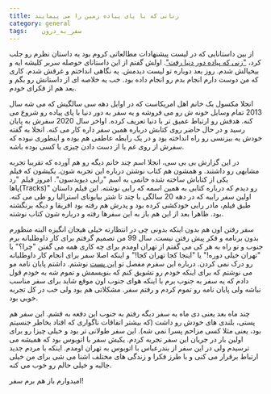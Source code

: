 ```yaml
---
title: زنانی که با پای پیاده زمین را می پیمایند 
category: general
tags:    سفر_به_درون 
---
```


از بین داستانایی که در لیست پیشنهادات مطالعاتی کروم بود یه داستان نظرم رو جلب کرد، ["زنی که پیاده دور دنیا رفت"](http://www.bbc.com/travel/story/20210527-the-woman-who-walked-around-the-world). اولش گفتم از این داستانای حوصله سربر کلیشه ایه و بیخیالش شدم. روز بعد دوباره تو لیست دیدمش. یه نگاهی انداختم و غرقش شدم. کاری که من دوست دارم انجام بدم رو انجام داده بود. خب یه خلاصه ای از داستانش رو بگم و بعد هم از فکرای خودم.

انجلا مکسول یک خانم اهل امریکاست که در اوایل دهه سی سالگیش که می شه سال 2013 تمام وسایل خونه ش رو می فروشه و یه سفر به دور دنیا با پای پیاده رو شروع می کنه. هدفش رو ارتباط عمیق تر با دنیا تعریف کرده. اواخر سال 2020 سفرش به پایان رسید و در حال حاضر روی کتابش درباره همین سفر داره کار می کنه. انجلا به گفته خودش یه بیزنسی رو راه انداخته بود و در یک رابطه عاطفی هم بوده و اینطوری نبوده که سفرش از روی غم یا از دست دادن چیزی یا کسی بوده باشه.

در این گزارش بی بی سی، انجلا اسم چند خانم دیگه رو هم آورده که تقریبا تجربه مشابهی رو داشتند. و همشون هم کتاب نوشتن درباره این تجربه شون. یکیشون که فیلم یکی از کتاباش ساخته شده خانمی به اسم "رابی دیویدسون". امروز فیلم "رد پاها(Tracks)" رو دیدم که درباره کتابی به همین اسمه که رابی نوشته. این فیلم داستان اولین سفر رابیه که در دهه 20 سالگی با چند تا شتر بیابونای استرالیا رو طی می کنه. طبق فیلم، مادر رابی خودکشی کرده بود و پدرش هم رفته بود افریقا و دیگه برنگشته بود. ظاهرا بعد از این هم باز به این سفرها رفته و درباره شون کتاب نوشته.

سفر رفتن اون هم بدون اینکه بدونی چی در انتظارته خیلی هیجان انگیزه البته منظورم بدون برنامه و فکر پیش رفتن نیست. سال 99 من تصمیم گرفتم برای کار داوطلبانه برم جنوب و تو راه به هر کی می گفتم از تهران اومدم برای چه کاری همه می گفتن "چرا؟" یا "تهران خیلی دوره!" یا "اینجا کجا تهران کجا!" و اینکه اصلا سفر برای انجام کار داوطلبانه رو درک نمی کردن. درباره این سفرم مفصل تو [این پست](https://spacelover.ir/volunteer-work-trip.html) نوشتم. داشتم پایان نامه مو می نوشتم که برای اینکه خودم رو تشویق کنم که بنویسمش و تموم شه به خودم قول دادم که یه سفر به جنوب برم با اینکه هوای جنوب اون موقع شاید برای سفر مناسب نباشه ولی پایان نامه رو تموم کردم و رفتم سفر. مشکلاتی هم بود ولی خب در کل تجربه خوبی بود.

چند ماه بعد یعنی دی ماه یه سفر دیگه رفتم به جنوب این دفعه به قشم. این سفر هم پستی، بلندی های خودش رو داشت (که بیشتر اتفاقات ناگواری که افتاد بخاطر جنسیتم بود، یعنی مثلا کسی مزاحم پسرا نمی شه). این سفر طولانی تر بود و خیلی چیزا رو برای اولین بار در جریان این سفر تجربه کردم. یکیش سفر با اتوبوس بود که همیشه می ترسیدم ولی در این سفر از بندرعباس با اتوبوس به تهران اومدم. اینکه با مردم جدید ارتباط برقرار می کنی و با طرز فکرا و زندگی های مختلف اشنا می شی برای من خیلی جالبه و خیلی حالم رو خوب می کنه.

امیدوارم باز هم برم سفر!
